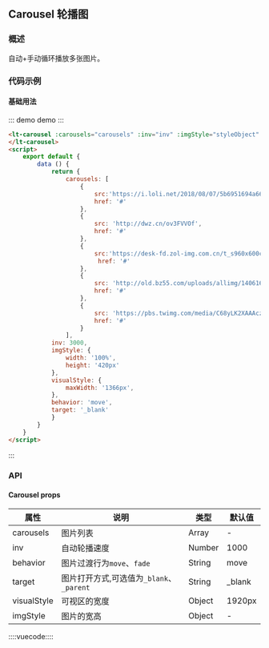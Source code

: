 ## Carousel 轮播图

### 概述

自动+手动循环播放多张图片。

### 代码示例

#### 基础用法


::: demo demo :::
```html
<lt-carousel :carousels="carousels" :inv="inv" :imgStyle="styleObject" :visualStyle="visualStyle" :transitionBehavior="behavior" :target="target">
</lt-carousel>
<script>
    export default {
        data () {
            return {
                carousels: [
                    {
                        src:'https://i.loli.net/2018/08/07/5b6951694a660.jpg',
                        href: '#'
                    },
                    {
                        src: 'http://dwz.cn/ov3FVVOf',
                        href: '#'
                    },
                    {
                        src:'https://desk-fd.zol-img.com.cn/t_s960x600c5/g5/M00/02/03/ChMkJlbKx2qIKPxiAAlXILFmr4gAALHzQFig2UACVc4500.jpg',
                         href: '#'
                    },
                    {
                        src: 'http://old.bz55.com/uploads/allimg/140616/1-140616095126.jpg',
                        href: '#'
                    },
                    {
                        src: 'https://pbs.twimg.com/media/C68yLK2XAAAcz8r.jpg',
                        href: '#'
                    }
                ],
            inv: 3000,
            imgStyle: {
                width: '100%',
                height: '420px'
            },
            visualStyle: {
                maxWidth: '1366px',
            },
            behavior: 'move',
            target: '_blank'
            }
        }
    }
</script>
```
:::

### API

#### Carousel props

属性|说明|类型|默认值
---|---|---|---
carousels | 图片列表 | Array | -
inv | 自动轮播速度 | Number | 1000
behavior | 图片过渡行为`move`、`fade` | String | move
target | 图片打开方式,可选值为`_blank`、`_parent` | String | _blank
visualStyle | 可视区的宽度 | Object | 1920px
imgStyle | 图片的宽高 | Object | -

::::vuecode::::
<script>
     export default {
        data () {
            return {
                carousels: [
                    {
                        src:'https://i.loli.net/2018/08/07/5b6951694a660.jpg',
                        href: '#'
                    },
                    {
                        src: 'http://dwz.cn/ov3FVVOf',
                        href: '#'
                    },
                    {
                        src:'https://desk-fd.zol-img.com.cn/t_s960x600c5/g5/M00/02/03/ChMkJlbKx2qIKPxiAAlXILFmr4gAALHzQFig2UACVc4500.jpg',
                         href: '#'
                    },
                    {
                        src: 'http://old.bz55.com/uploads/allimg/140616/1-140616095126.jpg',
                        href: '#'
                    },
                    {
                        src: 'https://pbs.twimg.com/media/C68yLK2XAAAcz8r.jpg',
                        href: '#'
                    }
                ],
            inv: 3000,
            imgStyle: {
                width: '100%',
                height: '420px'
            },
            visualStyle: {
                maxWidth: '1366px',
            },
            behavior: 'move',
            target: '_blank'
            }
        },
        methods: {
           switchBehavior () {
               this.behavior = 'fade'
           },
           switchTarget () {
               this.target = '_parent'
           }
        }
    }
</script>
